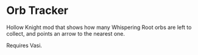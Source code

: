 # Orb Tracker
Hollow Knight mod that shows how many Whispering Root orbs are left to collect, and points an arrow to the nearest one.

Requires Vasi.
